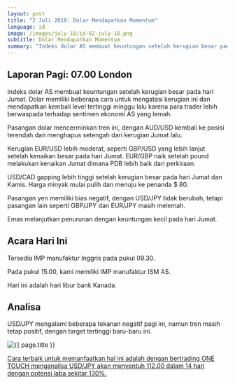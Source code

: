 ```yaml
---
layout: post
title: "2 Juli 2018: Dolar Mendapatkan Momentum"
language: id
image: /images/july-18/id-02-july-18.png
subtitle: Dolar Mendapatkan Momentum
summary: "Indeks dolar AS membuat keuntungan setelah kerugian besar pada hari Jumat. Dolar memiliki beberapa cara untuk mengatasi kerugian ini dan mendapatkan kembali level tertinggi minggu lalu karena para trader lebih berwaspada terhadap sentimen ekonomi AS yang lemah"
---
```

## Laporan Pagi: 07.00 London

Indeks dolar AS membuat keuntungan setelah kerugian besar pada hari Jumat. Dolar memiliki beberapa cara untuk mengatasi kerugian ini dan mendapatkan kembali level tertinggi minggu lalu karena para trader lebih berwaspada terhadap sentimen ekonomi AS yang lemah.

Pasangan dolar mencerminkan tren ini, dengan AUD/USD kembali ke posisi terendah dan menghapus setengah dari kerugian Jumat lalu.

Kerugian EUR/USD lebih moderat, seperti GBP/USD yang lebih lanjut setelah kenaikan besar pada hari Jumat. EUR/GBP naik setelah pound melakukan kenaikan Jumat dimana PDB lebih baik dari perkiraan.

USD/CAD gapping lebih tinggi setelah kerugian besar pada hari Jumat dan Kamis. Harga minyak mulai pulih dan menuju ke penanda $ 80.

Pasangan yen memiliki bias negatif, dengan USD/JPY tidak berubah, tetapi pasangan lain seperti GBP/JPY dan EUR/JPY masih melemah.

Emas melanjutkan penurunan dengan keuntungan kecil pada hari Jumat.

## Acara Hari Ini

Tersedia IMP manufaktur Inggris pada pukul 09.30.

Pada pukul 15.00, kami memiliki IMP manufaktur ISM AS.

Hari ini adalah hari libur bank Kanada.

## Analisa

USD/JPY mengalami beberapa tekanan negatif pagi ini, namun tren masih tetap positif, dengan target tertinggi baru-baru ini.

<img src="{{ site.url }}/images/july-18/id-02-july-18.png" alt="{{ page.title }}" title="{{ page.title }}">

<a href="%LINK%%currency=USD&market=forex&underlying=frxUSDJPY&formname=touchnotouch&duration_amount=14&duration_units=d&amount=10&amount_type=stake&expiry_type=duration&barrier=112" target="_blank" rel="noopener noreferrer nofollow">Cara terbaik untuk memanfaatkan hal ini adalah dengan bertrading ONE TOUCH menganalisa USD/JPY akan menyentuh 112.00 dalam 14 hari dengan potensi laba sekitar 130%.</a>
